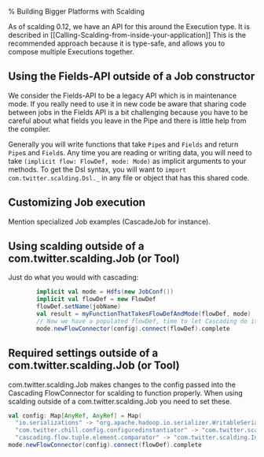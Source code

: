 % Building Bigger Platforms with Scalding

As of scalding 0.12, we have an API for this around the Execution type. It is described
in [[Calling-Scalding-from-inside-your-application]]
This is the recommended approach because it is type-safe, and allows you to compose multiple Executions together.

## Using the Fields-API outside of a Job constructor
We consider the Fields-API to be a legacy API which is in maintenance mode. If you really need to use it in new code
be aware that sharing code between jobs in the Fields API is
a bit challenging because you have to be careful about what fields you leave in the Pipe and there is little help from the compiler.

Generally you will write functions that take `Pipe`s and `Fields` and return `Pipe`s and `Field`s. Any time you are reading or writing data, you will need to take `(implicit flow: FlowDef, mode: Mode)` as implicit arguments to your methods. To get the Dsl syntax, you will want to `import com.twitter.scalding.Dsl._` in any file or object that has this shared code.

## Customizing Job execution

Mention specialized Job examples (CascadeJob for instance).

## Using scalding outside of a com.twitter.scalding.Job (or Tool)

Just do what you would with cascading:
```scala
        implicit val mode = Hdfs(new JobConf())
        implicit val flowDef = new FlowDef
        flowDef.setName(jobName)
        val result = myFunctionThatTakesFlowDefAndMode(flowDef, mode)
        // Now we have a populated flowDef, time to let Cascading do it's thing:
        mode.newFlowConnector(config).connect(flowDef).complete
```

## Required settings outside of a com.twitter.scalding.Job (or Tool)

com.twitter.scalding.Job makes changes to the config passed into the Cascading FlowConnector for scalding to function properly. When using scalding outside of a com.twitter.scalding.Job you need to set these.
```scala
val config: Map[AnyRef, AnyRef] = Map(
  "io.serializations" -> "org.apache.hadoop.io.serializer.WritableSerialization,cascading.tuple.hadoop.TupleSerialization,com.twitter.chill.hadoop.KryoSerialization",
  "com.twitter.chill.config.configuredinstantiator" -> "com.twitter.scalding.serialization.KryoHadoop",
  "cascading.flow.tuple.element.comparator" -> "com.twitter.scalding.IntegralComparator")
mode.newFlowConnector(config).connect(flowDef).complete
```
